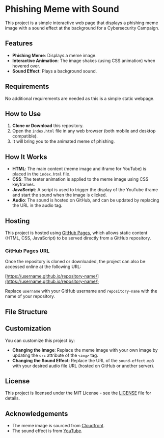 # Phishing Meme with Sound

This project is a simple interactive web page that displays a phishing meme image with a sound effect at the background for a Cybersecurity Campaign.
## Features
- **Phishing Meme**: Displays a meme image.
- **Interactive Animation**: The image shakes (using CSS animation) when hovered over.
- **Sound Effect**: Plays a background sound.

## Requirements
No additional requirements are needed as this is a simple static webpage.

## How to Use
1. **Clone or Download** this repository.
2. Open the `index.html` file in any web browser (both mobile and desktop compatible).
3. It will bring you to the animated meme of phishing.
   
## How It Works
- **HTML**: The main content (meme image and iframe for YouTube) is placed in the `index.html` file.
- **CSS**: The teeter animation is applied to the meme image using CSS keyframes.
- **JavaScript**: A script is used to trigger the display of the YouTube iframe and start the sound when the image is clicked.
- **Audio**: The sound is hosted on GitHub, and can be updated by replacing the URL in the audio tag.

## Hosting
This project is hosted using [GitHub Pages](https://pages.github.com/), which allows static content (HTML, CSS, JavaScript) to be served directly from a GitHub repository.

### GitHub Pages URL
Once the repository is cloned or downloaded, the project can also be accessed online at the following URL:

[https://username.github.io/repository-name/](https://username.github.io/repository-name/)

Replace `username` with your GitHub username and `repository-name` with the name of your repository.

## File Structure

## Customization
You can customize this project by:
- **Changing the Image**: Replace the meme image with your own image by updating the `src` attribute of the `<img>` tag.
- **Changing the Sound Effect**: Replace the URL of the `sound-effect.mp3` with your desired audio file URL (hosted on GitHub or another server).

## License
This project is licensed under the MIT License - see the [LICENSE](LICENSE) file for details.

## Acknowledgements
- The meme image is sourced from [Cloudfront](https://d3p8e1mvy30w84.cloudfront.net).
- The sound effect is from [YouTube](https://www.youtube.com/watch?v=El3Qiq9hQYc).
